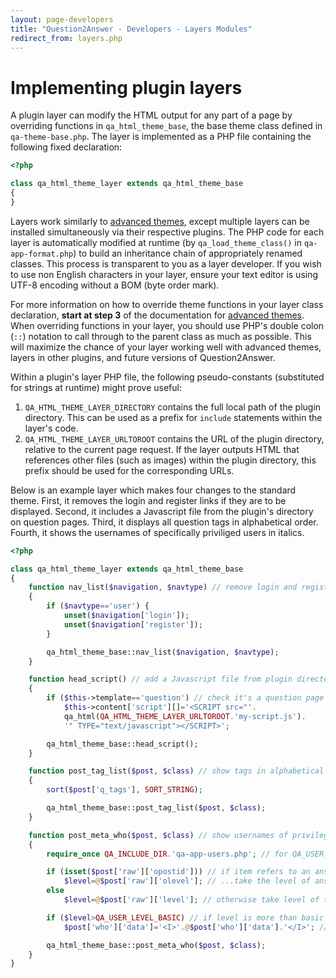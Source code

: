 ```yaml
---
layout: page-developers
title: "Question2Answer - Developers - Layers Modules"
redirect_from: layers.php
---
```


# Implementing plugin layers

A plugin layer can modify the HTML output for any part of a page by overriding functions in `qa_html_theme_base`, the base theme class defined in `qa-theme-base.php`. The layer is implemented as a PHP file containing the following fixed declaration:

~~~php
<?php

class qa_html_theme_layer extends qa_html_theme_base
{
}
~~~

Layers work similarly to [advanced themes](/themes/), except multiple layers can be installed simultaneously via their respective plugins. The PHP code for each layer is automatically modified at runtime (by `qa_load_theme_class()` in `qa-app-format.php`) to build an inheritance chain of appropriately renamed classes. This process is transparent to you as a layer developer. If you wish to use non English characters in your layer, ensure your text editor is using UTF-8 encoding without a BOM (byte order mark).

For more information on how to override theme functions in your layer class declaration, **start at step 3** of the documentation for [advanced themes](/themes/). When overriding functions in your layer, you should use PHP's double colon (`::`) notation to call through to the parent class as much as possible. This will maximize the chance of your layer working well with advanced themes, layers in other plugins, and future versions of Question2Answer.

Within a plugin's layer PHP file, the following pseudo-constants (substituted for strings at runtime) might prove useful:

1.  `QA_HTML_THEME_LAYER_DIRECTORY` contains the full local path of the plugin directory. This can be used as a prefix for `include` statements within the layer's code.
2.  `QA_HTML_THEME_LAYER_URLTOROOT` contains the URL of the plugin directory, relative to the current page request. If the layer outputs HTML that references other files (such as images) within the plugin directory, this prefix should be used for the corresponding URLs.

Below is an example layer which makes four changes to the standard theme. First, it removes the login and register links if they are to be displayed. Second, it includes a Javascript file from the plugin's directory on question pages. Third, it displays all question tags in alphabetical order. Fourth, it shows the usernames of specifically priviliged users in italics.

~~~php
<?php

class qa_html_theme_layer extends qa_html_theme_base
{
	function nav_list($navigation, $navtype) // remove login and register links
	{
		if ($navtype=='user') {
			unset($navigation['login']);
			unset($navigation['register']);
		}

		qa_html_theme_base::nav_list($navigation, $navtype);
	}

	function head_script() // add a Javascript file from plugin directory
	{
		if ($this->template=='question') // check it's a question page
			$this->content['script'][]='<SCRIPT src="'.
			qa_html(QA_HTML_THEME_LAYER_URLTOROOT.'my-script.js').
			'" TYPE="text/javascript"></SCRIPT>';

		qa_html_theme_base::head_script();
	}

	function post_tag_list($post, $class) // show tags in alphabetical order
	{
		sort($post['q_tags'], SORT_STRING);

		qa_html_theme_base::post_tag_list($post, $class);
	}

	function post_meta_who($post, $class) // show usernames of privileged users in italics
	{
		require_once QA_INCLUDE_DIR.'qa-app-users.php'; // for QA_USER_LEVEL_BASIC constant

		if (isset($post['raw']['opostid'])) // if item refers to an answer or comment...
			$level=@$post['raw']['olevel']; // ...take the level of answer or comment author
		else
			$level=@$post['raw']['level']; // otherwise take level of the question author

		if ($level>QA_USER_LEVEL_BASIC) // if level is more than basic user...
			$post['who']['data']='<I>'.@$post['who']['data'].'</I>'; // ...add italics

		qa_html_theme_base::post_meta_who($post, $class);
	}
}
~~~
